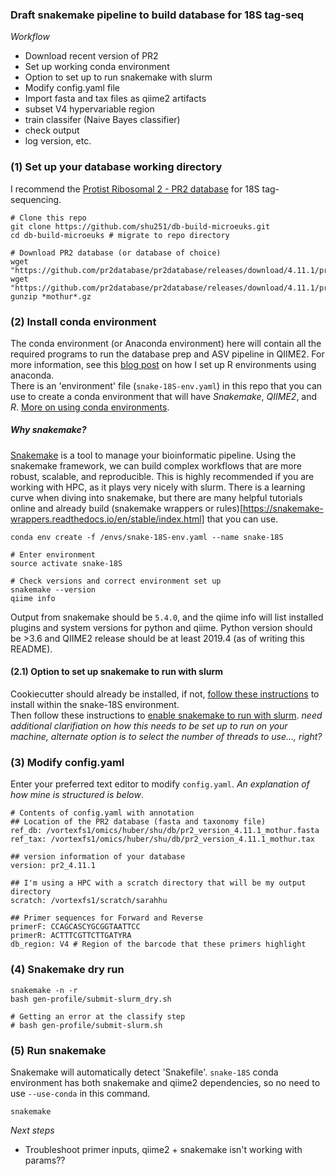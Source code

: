 ### Draft snakemake pipeline to build database for 18S tag-seq

_Workflow_
* Download recent version of PR2
* Set up working conda environment
* Option to set up to run snakemake with slurm
* Modify config.yaml file
* Import fasta and tax files as qiime2 artifacts
* subset V4 hypervariable region
* train classifer (Naive Bayes classifier)
* check output
* log version, etc.


### (1) Set up your database working directory
I recommend the [Protist Ribosomal 2 - PR2 database](https://github.com/pr2database/pr2database) for 18S tag-sequencing.

```
# Clone this repo
git clone https://github.com/shu251/db-build-microeuks.git
cd db-build-microeuks # migrate to repo directory

# Download PR2 database (or database of choice)
wget "https://github.com/pr2database/pr2database/releases/download/4.11.1/pr2_version_4.11.1_mothur.tax.gz"
wget "https://github.com/pr2database/pr2database/releases/download/4.11.1/pr2_version_4.11.1_mothur.fasta.gz"
gunzip *mothur*.gz
```

### (2) Install conda environment

The conda environment (or Anaconda environment) here will contain all the required programs to run the database prep and ASV pipeline in QIIME2. For more information, see this [blog post](https://alexanderlabwhoi.github.io/post/anaconda-r-sarah/) on how I set up R environments using anaconda.  
There is an 'environment' file (```snake-18S-env.yaml```) in this repo that you can use to create a conda environment that will have *Snakemake*, *QIIME2*, and *R*. [More on using conda environments](https://docs.conda.io/projects/conda/en/latest/user-guide/tasks/manage-environments.html).  

##### _Why snakemake?_
[Snakemake](https://snakemake.readthedocs.io/en/stable/index.html) is a tool to manage your bioinformatic pipeline. Using the snakemake framework, we can build complex workflows that are more robust, scalable, and reproducible. This is highly recommended if you are working with HPC, as it plays very nicely with slurm. There is a learning curve when diving into snakemake, but there are many helpful tutorials online and already build (snakemake wrappers or rules)[https://snakemake-wrappers.readthedocs.io/en/stable/index.html] that you can use.

```
conda env create -f /envs/snake-18S-env.yaml --name snake-18S 

# Enter environment
source activate snake-18S

# Check versions and correct environment set up
snakemake --version
qiime info
```
Output from snakemake should be ```5.4.0```, and the qiime info will list installed plugins and system versions for python and qiime. Python version should be >3.6 and QIIME2 release should be at least 2019.4 (as of writing this README).

#### (2.1) Option to set up snakemake to run with slurm
Cookiecutter should already be installed, if not, [follow these instructions](https://cookiecutter.readthedocs.io/en/latest/installation.html) to install within the snake-18S environment.   
Then follow these instructions to [enable snakemake to run with slurm](https://github.com/Snakemake-Profiles/generic).
_need additional clarifiation on how this needs to be set up to run on your machine, alternate option is to select the number of threads to use..., right?_

### (3) Modify config.yaml


Enter your preferred text editor to modify ```config.yaml```. _An explanation of how mine is structured is below_.

```
# Contents of config.yaml with annotation
## Location of the PR2 database (fasta and taxonomy file)
ref_db: /vortexfs1/omics/huber/shu/db/pr2_version_4.11.1_mothur.fasta
ref_tax: /vortexfs1/omics/huber/shu/db/pr2_version_4.11.1_mothur.tax

## version information of your database
version: pr2_4.11.1

## I'm using a HPC with a scratch directory that will be my output directory
scratch: /vortexfs1/scratch/sarahhu

## Primer sequences for Forward and Reverse
primerF: CCAGCASCYGCGGTAATTCC
primerR: ACTTTCGTTCTTGATYRA
db_region: V4 # Region of the barcode that these primers highlight
```

### (4) Snakemake dry run

```
snakemake -n -r
bash gen-profile/submit-slurm_dry.sh

# Getting an error at the classify step
# bash gen-profile/submit-slurm.sh
```


### (5) Run snakemake
Snakemake will automatically detect 'Snakefile'. ```snake-18S``` conda environment has both snakemake and qiime2 dependencies, so no need to use ```--use-conda``` in this command.
```
snakemake 
```

_Next steps_
* Troubleshoot primer inputs, qiime2 + snakemake isn't working with params??
